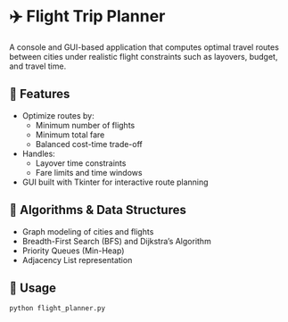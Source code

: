 # ✈️ Flight Trip Planner

A console and GUI-based application that computes optimal travel routes between cities under realistic flight constraints such as layovers, budget, and travel time.

## 🚀 Features

- Optimize routes by:
  - Minimum number of flights
  - Minimum total fare
  - Balanced cost-time trade-off
- Handles:
  - Layover time constraints
  - Fare limits and time windows
- GUI built with Tkinter for interactive route planning

## 🧠 Algorithms & Data Structures

- Graph modeling of cities and flights
- Breadth-First Search (BFS) and Dijkstra’s Algorithm
- Priority Queues (Min-Heap)
- Adjacency List representation

## 🔧 Usage

```bash
python flight_planner.py
